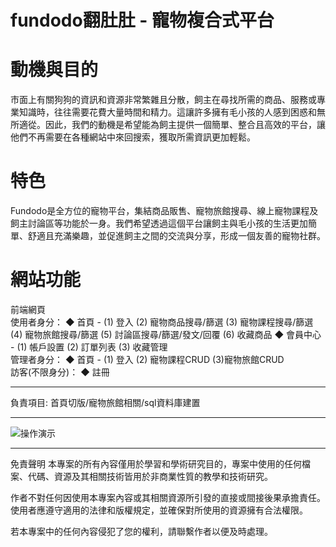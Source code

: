 # fundodo翻肚肚 - 寵物複合式平台

# 動機與目的
市面上有關狗狗的資訊和資源非常繁雜且分散，飼主在尋找所需的商品、服務或專業知識時，往往需要花費大量時間和精力。這讓許多擁有毛小孩的人感到困惑和無所適從。因此，我們的動機是希望能為飼主提供一個簡單、整合且高效的平台，讓他們不再需要在各種網站中來回搜索，獲取所需資訊更加輕鬆。
# 特色
Fundodo是全方位的寵物平台，集結商品販售、寵物旅館搜尋、線上寵物課程及飼主討論區等功能於一身。我們希望透過這個平台讓飼主與毛小孩的生活更加簡單、舒適且充滿樂趣，並促進飼主之間的交流與分享，形成一個友善的寵物社群。
# 網站功能
前端網頁 </br>
使用者身分： ◆ 首頁 - (1) 登入 (2) 寵物商品搜尋/篩選 (3) 寵物課程搜尋/篩選 (4) 寵物旅館搜尋/篩選 (5) 討論區搜尋/篩選/發文/回覆 (6) 收藏商品 ◆ 會員中心 - (1) 帳戶設置 (2) 訂單列表 (3) 收藏管理 </br> 
管理者身分： ◆ 首頁 - (1) 登入 (2) 寵物課程CRUD (3)寵物旅館CRUD </br>
訪客(不限身分)： ◆ 註冊 

<hr>
負責項目: 首頁切版/寵物旅館相關/sql資料庫建置

<hr>

![操作演示](https://imgur.com/bQ2584X)


<hr>
免責聲明
本專案的所有內容僅用於學習和學術研究目的，專案中使用的任何檔案、代碼、資源及其相關技術皆用於非商業性質的教學和技術研究。

作者不對任何因使用本專案內容或其相關資源所引發的直接或間接後果承擔責任。使用者應遵守適用的法律和版權規定，並確保對所使用的資源擁有合法權限。

若本專案中的任何內容侵犯了您的權利，請聯繫作者以便及時處理。
